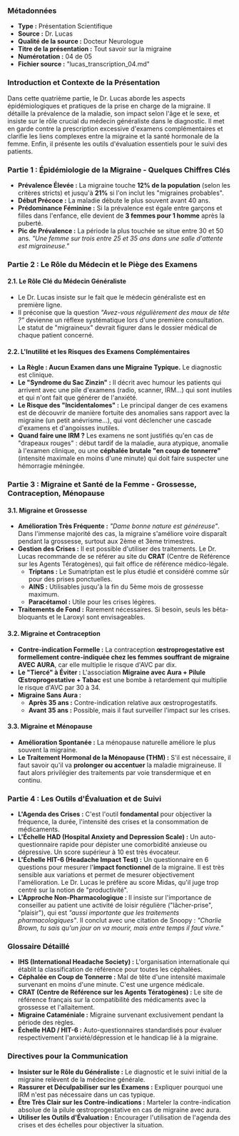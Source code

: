 ### **Métadonnées**

- **Type :** Présentation Scientifique
- **Source :** Dr. Lucas
- **Qualité de la source :** Docteur Neurologue
- **Titre de la présentation :** Tout savoir sur la migraine
- **Numérotation :** 04 de 05
- **Fichier source :** "lucas_transcription_04.md"

### **Introduction et Contexte de la Présentation**

Dans cette quatrième partie, le Dr. Lucas aborde les aspects épidémiologiques et pratiques de la prise en charge de la migraine. Il détaille la prévalence de la maladie, son impact selon l'âge et le sexe, et insiste sur le rôle crucial du médecin généraliste dans le diagnostic. Il met en garde contre la prescription excessive d'examens complémentaires et clarifie les liens complexes entre la migraine et la santé hormonale de la femme. Enfin, il présente les outils d'évaluation essentiels pour le suivi des patients.

### **Partie 1 : Épidémiologie de la Migraine - Quelques Chiffres Clés**

- **Prévalence Élevée :** La migraine touche **12% de la population** (selon les critères stricts) et jusqu'à **21%** si l'on inclut les "migraines probables".
- **Début Précoce :** La maladie débute le plus souvent avant 40 ans.
- **Prédominance Féminine :** Si la prévalence est égale entre garçons et filles dans l'enfance, elle devient de **3 femmes pour 1 homme** après la puberté.
- **Pic de Prévalence :** La période la plus touchée se situe entre 30 et 50 ans. _"Une femme sur trois entre 25 et 35 ans dans une salle d'attente est migraineuse."_

### **Partie 2 : Le Rôle du Médecin et le Piège des Examens**

#### **2.1. Le Rôle Clé du Médecin Généraliste**

- Le Dr. Lucas insiste sur le fait que le médecin généraliste est en première ligne.
- Il préconise que la question _"Avez-vous régulièrement des maux de tête ?"_ devienne un réflexe systématique lors d'une première consultation. Le statut de "migraineux" devrait figurer dans le dossier médical de chaque patient concerné.

#### **2.2. L'Inutilité et les Risques des Examens Complémentaires**

- **La Règle : Aucun Examen dans une Migraine Typique.** Le diagnostic est clinique.
- **Le "Syndrome du Sac Zinzin" :** Il décrit avec humour les patients qui arrivent avec une pile d'examens (radio, scanner, IRM...) qui sont inutiles et qui n'ont fait que générer de l'anxiété.
- **Le Risque des "Incidentalomes" :** Le principal danger de ces examens est de découvrir de manière fortuite des anomalies sans rapport avec la migraine (un petit anévrisme...), qui vont déclencher une cascade d'examens et d'angoisses inutiles.
- **Quand faire une IRM ?** Les examens ne sont justifiés qu'en cas de "drapeaux rouges" : début tardif de la maladie, aura atypique, anomalie à l'examen clinique, ou une **céphalée brutale "en coup de tonnerre"** (intensité maximale en moins d'une minute) qui doit faire suspecter une hémorragie méningée.

### **Partie 3 : Migraine et Santé de la Femme - Grossesse, Contraception, Ménopause**

#### **3.1. Migraine et Grossesse**

- **Amélioration Très Fréquente :** _"Dame bonne nature est généreuse"_. Dans l'immense majorité des cas, la migraine s'améliore voire disparaît pendant la grossesse, surtout aux 2ème et 3ème trimestres.
- **Gestion des Crises :** Il est possible d'utiliser des traitements. Le Dr. Lucas recommande de se référer au site du **CRAT** (Centre de Référence sur les Agents Tératogènes), qui fait office de référence médico-légale.
  - **Triptans :** Le Sumatriptan est le plus étudié et considéré comme sûr pour des prises ponctuelles.
  - **AINS :** Utilisables jusqu'à la fin du 5ème mois de grossesse maximum.
  - **Paracétamol :** Utile pour les crises légères.
- **Traitements de Fond :** Rarement nécessaires. Si besoin, seuls les bêta-bloquants et le Laroxyl sont envisageables.

#### **3.2. Migraine et Contraception**

- **Contre-indication Formelle :** La contraception **œstroprogestative est formellement contre-indiquée chez les femmes souffrant de migraine AVEC AURA**, car elle multiplie le risque d'AVC par dix.
- **Le "Tiercé" à Éviter :** L'association **Migraine avec Aura + Pilule Œstroprogestative + Tabac** est une bombe à retardement qui multiplie le risque d'AVC par 30 à 34.
- **Migraine Sans Aura :**
  - **Après 35 ans :** Contre-indication relative aux œstroprogestatifs.
  - **Avant 35 ans :** Possible, mais il faut surveiller l'impact sur les crises.

#### **3.3. Migraine et Ménopause**

- **Amélioration Spontanée :** La ménopause naturelle améliore le plus souvent la migraine.
- **Le Traitement Hormonal de la Ménopause (THM) :** S'il est nécessaire, il faut savoir qu'il va **prolonger ou accentuer** la maladie migraineuse. Il faut alors privilégier des traitements par voie transdermique et en continu.

### **Partie 4 : Les Outils d'Évaluation et de Suivi**

- **L'Agenda des Crises :** C'est l'outil **fondamental** pour objectiver la fréquence, la durée, l'intensité des crises et la consommation de médicaments.
- **L'Échelle HAD (Hospital Anxiety and Depression Scale) :** Un auto-questionnaire rapide pour dépister une comorbidité anxieuse ou dépressive. Un score supérieur à 10 est très évocateur.
- **L'Échelle HIT-6 (Headache Impact Test) :** Un questionnaire en 6 questions pour mesurer l'**impact fonctionnel** de la migraine. Il est très sensible aux variations et permet de mesurer objectivement l'amélioration. Le Dr. Lucas le préfère au score Midas, qu'il juge trop centré sur la notion de "productivité".
- **L'Approche Non-Pharmacologique :** Il insiste sur l'importance de conseiller au patient une activité de loisir régulière ("lâcher-prise", "plaisir"), qui est _"aussi importante que les traitements pharmacologiques"_. Il conclut avec une citation de Snoopy : _"Charlie Brown, tu sais qu'un jour on va mourir, mais entre temps il faut vivre."_

### **Glossaire Détaillé**

- **IHS (International Headache Society) :** L'organisation internationale qui établit la classification de référence pour toutes les céphalées.
- **Céphalée en Coup de Tonnerre :** Mal de tête d'une intensité maximale survenant en moins d'une minute. C'est une urgence médicale.
- **CRAT (Centre de Référence sur les Agents Tératogènes) :** Le site de référence français sur la compatibilité des médicaments avec la grossesse et l'allaitement.
- **Migraine Cataméniale :** Migraine survenant exclusivement pendant la période des règles.
- **Échelle HAD / HIT-6 :** Auto-questionnaires standardisés pour évaluer respectivement l'anxiété/dépression et le handicap lié à la migraine.

### **Directives pour la Communication**

- **Insister sur le Rôle du Généraliste :** Le diagnostic et le suivi initial de la migraine relèvent de la médecine générale.
- **Rassurer et Déculpabiliser sur les Examens :** Expliquer pourquoi une IRM n'est pas nécessaire dans un cas typique.
- **Être Très Clair sur les Contre-indications :** Marteler la contre-indication absolue de la pilule œstroprogestative en cas de migraine avec aura.
- **Utiliser les Outils d'Évaluation :** Encourager l'utilisation de l'agenda des crises et des échelles pour objectiver la situation.
